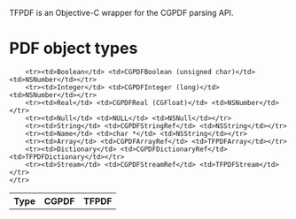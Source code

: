 TFPDF is an Objective-C wrapper for the CGPDF parsing API.

# PDF object types
<table>
    <tr>
        <th>Type</th>
        <th>CGPDF</th>
        <th>TFPDF</th>

        <tr><td>Boolean</td> <td>CGPDFBoolean (unsigned char)</td> <td>NSNumber</td></tr>
        <tr><td>Integer</td> <td>CGPDFInteger (long)</td> <td>NSNumber</td></tr>
        <tr><td>Real</td> <td>CGPDFReal (CGFloat)</td> <td>NSNumber</td></tr>
        <tr><td>Null</td> <td>NULL</td> <td>NSNull</td></tr>
        <tr><td>String</td> <td>CGPDFStringRef</td> <td>NSString</td></tr>
        <tr><td>Name</td> <td>char *</td> <td>NSString</td></tr>
        <tr><td>Array</td> <td>CGPDFArrayRef</td> <td>TFPDFArray</td></tr>
        <tr><td>Dictionary</td> <td>CGPDFDictionaryRef</td> <td>TFPDFDictionary</td></tr>
        <tr><td>Stream</td> <td>CGPDFStreamRef</td> <td>TFPDFStream</td></tr>
    </tr>    
</table>